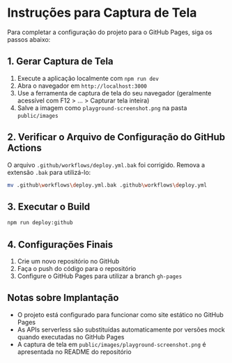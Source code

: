 # Instruções para Captura de Tela

Para completar a configuração do projeto para o GitHub Pages, siga os passos abaixo:

## 1. Gerar Captura de Tela

1. Execute a aplicação localmente com `npm run dev`
2. Abra o navegador em `http://localhost:3000`
3. Use a ferramenta de captura de tela do seu navegador (geralmente acessível com F12 > ... > Capturar tela inteira)
4. Salve a imagem como `playground-screenshot.png` na pasta `public/images`

## 2. Verificar o Arquivo de Configuração do GitHub Actions

O arquivo `.github/workflows/deploy.yml.bak` foi corrigido. Remova a extensão `.bak` para utilizá-lo:

```bash
mv .github\workflows\deploy.yml.bak .github\workflows\deploy.yml
```

## 3. Executar o Build

```bash
npm run deploy:github
```

## 4. Configurações Finais

1. Crie um novo repositório no GitHub
2. Faça o push do código para o repositório
3. Configure o GitHub Pages para utilizar a branch `gh-pages`

## Notas sobre Implantação

- O projeto está configurado para funcionar como site estático no GitHub Pages
- As APIs serverless são substituídas automaticamente por versões mock quando executadas no GitHub Pages
- A captura de tela em `public/images/playground-screenshot.png` é apresentada no README do repositório
